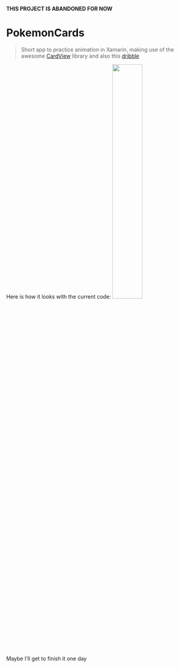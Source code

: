 **THIS PROJECT IS ABANDONED FOR NOW**
# PokemonCards
>Short app to practice animation in Xamarin, making use of the awesome <a href=https://github.com/AndreiMisiukevich/CardView>CardView</a> library and also this <a href=https://dribbble.com/shots/5935613-Marvel-Movies-Interaction>dribble</a>

Here is how it looks with the current code:
<img src="sneakpeek.gif" width=40% height=40%/>

Maybe I'll get to finish it one day

